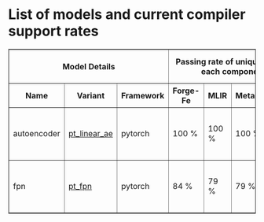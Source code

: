 <h1>List of models and current compiler support rates</h1>
<table border="1" class="dataframe">
  <thead>
    <tr>
      <th colspan="3" halign="left">Model Details</th>
      <th colspan="4" halign="left">Passing rate of unique ops for each component</th>
      <th>Last update(in GMT)</th>
    </tr>
    <tr>
      <th>Name</th>
      <th>Variant</th>
      <th>Framework</th>
      <th>Forge-Fe</th>
      <th>MLIR</th>
      <th>Metalium</th>
      <th>N/A</th>
      <th>Date & time</th>
    </tr>
  </thead>
  <tbody>
    <tr>
      <td>autoencoder</td>
      <td><a href="./Models/autoencoder/pt_linear_ae.md">pt_linear_ae</a></td>
      <td>pytorch</td>
      <td>100 %</td>
      <td>100 %</td>
      <td>100 %</td>
      <td>0 %</td>
      <td>Tuesday, 03 Dec 2024 09:45:56 AM</td>
    </tr>
    <tr>
      <td>fpn</td>
      <td><a href="./Models/fpn/pt_fpn.md">pt_fpn</a></td>
      <td>pytorch</td>
      <td>84 %</td>
      <td>79 %</td>
      <td>79 %</td>
      <td>0 %</td>
      <td>Tuesday, 03 Dec 2024 09:51:03 AM</td>
    </tr>
  </tbody>
</table>
